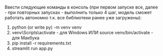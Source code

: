 Ввести следующие команды в консоль (при первом запуске все, далее - при повторных запусках - выполнить только 4 шаг, модель сможет работать автономно т.к. все библиотеки ранее уже загружены): 

1. python (or write py) -m venv venv
2. venv\Scripts\activate - для Windows ИЛИ source venv/bin/activate - для Макбука
3. pip install -r requirements.txt
4. streamlit run app.py
